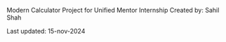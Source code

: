 Modern Calculator
Project for Unified Mentor Internship
Created by: Sahil Shah

Last updated: 15-nov-2024
